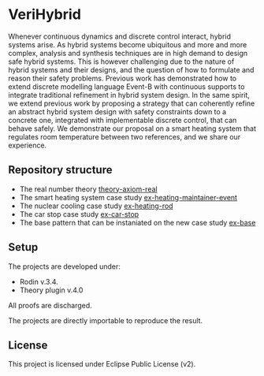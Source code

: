 # VeriHybrid

Whenever continuous dynamics and discrete control interact, hybrid systems arise. As hybrid systems become ubiquitous and more and more complex, analysis and synthesis techniques are in high demand to design safe hybrid systems. This is however challenging due to the nature of hybrid systems and their designs, and the question of how to formulate and reason their safety problems. Previous work has demonstrated how to extend discrete modelling language Event-B with continuous supports to integrate traditional refinement in hybrid system design. In the same spirit, we extend previous work by proposing a strategy that can coherently refine an abstract hybrid system design with safety constraints down to a concrete one, integrated with implementable discrete control, that can behave safely. We demonstrate our proposal on a smart heating system that regulates room temperature between two references, and we share our experience.

Repository structure
------

* The real number theory [theory-axiom-real](/theory-axiom-real/)
* The smart heating system case study [ex-heating-maintainer-event](/ex-heating-maintainer-event/)
* The nuclear cooling case study [ex-heating-rod](/ex-heating-rod/)
* The car stop case study [ex-car-stop](/ex-car-stop/)
* The base pattern that can be instaniated on the new case study [ex-base](/ex-base/)

Setup
------
The projects are developed under:
* Rodin v.3.4.
* Theory plugin v.4.0

All proofs are discharged.

The projects are directly importable to reproduce the result.

License
------
This project is licensed under Eclipse Public License (v2). 